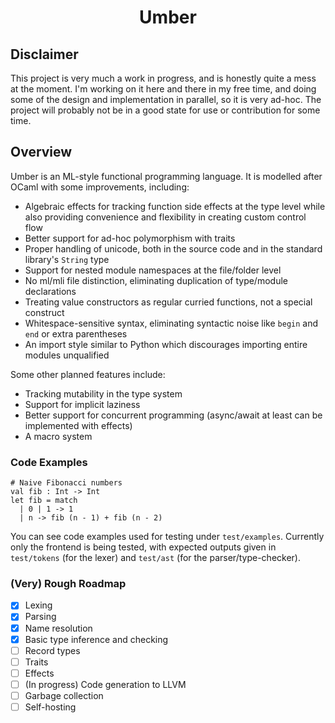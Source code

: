 <div align="center">

# Umber

</div>

## Disclaimer

This project is very much a work in progress, and is honestly quite a mess at the moment. I'm working on it here and there in my free time, and doing some of the design and implementation in parallel, so it is very ad-hoc. The project will probably not be in a good state for use or contribution for some time.

## Overview

Umber is an ML-style functional programming language. It is modelled after OCaml with some improvements, including:

- Algebraic effects for tracking function side effects at the type level while also providing convenience and flexibility in creating custom control flow
- Better support for ad-hoc polymorphism with traits
- Proper handling of unicode, both in the source code and in the standard library's `String` type
- Support for nested module namespaces at the file/folder level
- No ml/mli file distinction, eliminating duplication of type/module declarations
- Treating value constructors as regular curried functions, not a special construct
- Whitespace-sensitive syntax, eliminating syntactic noise like `begin` and `end` or extra parentheses
- An import style similar to Python which discourages importing entire modules unqualified

Some other planned features include:

- Tracking mutability in the type system
- Support for implicit laziness
- Better support for concurrent programming (async/await at least can be implemented with effects)
- A macro system

### Code Examples

```
# Naive Fibonacci numbers
val fib : Int -> Int
let fib = match
  | 0 | 1 -> 1
  | n -> fib (n - 1) + fib (n - 2)
```

You can see code examples used for testing under `test/examples`. Currently only the frontend is being tested, with expected outputs given in `test/tokens` (for the lexer) and `test/ast` (for the parser/type-checker).

### (Very) Rough Roadmap
- [x] Lexing
- [x] Parsing
- [x] Name resolution
- [x] Basic type inference and checking
- [ ] Record types
- [ ] Traits
- [ ] Effects
- [ ] (In progress) Code generation to LLVM
- [ ] Garbage collection
- [ ] Self-hosting

